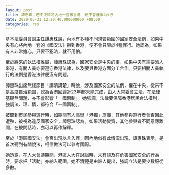 ```yaml
---
layout: post
title: 譚惠珠：若中央欲將內地一套搬香港　便不會僅限4罪行
date: 2020-05-31 12:20:40.000000000 +08:00
categories: rss
---
```


基本法委員會副主任譚惠珠說，內地有多種不同規管範圍的國家安全法例，如果中央有心將內地一套的《國安法》搬到香港，便不會只限於4種罪行。她認為，如果有人非常擔心，只要不犯法，就不用怕。

至於將來的執法權誰屬，譚惠珠認為，國家安全是中央的事，如果中央有需要派人來港，有關人員亦要遵守香港法律，以及要與香港方面分工合作。只要相關人員執行的法例是香港法律便沒有問題。

譚惠珠出席無綫節目「講清講楚」時說，涉及國家安全的法例，權在中央，從來不是高度自治範圍，認為香港回歸近23年都未能完成，由人大常委會立法，在法律基礎無問題，亦不會影響「一國兩制」。她強調，法律要保障香港居民合法權利，強調法、理、情，都符合「一國兩制」。

被問到市民參與遊行時，如期間有人高舉「港獨」旗幟，其他參與遊行者會否因此遭殃，被視為違反國家安全，譚惠珠認為，如果活動變質，其他參與者不同意應離開，在被問話時，亦可以再作解釋。

至於「港區國安法」會否出現以言入罪，因內地似有此情況出現，譚惠珠表示，是首次聽到有關說法，相信做法可以參考國際。

她透露，在人大會議期間，港區人大在討論時，未有談及在危害國家安全的行為時，要求把「活動」亦納入範圍，她不清楚是由誰人提出，強調立法是要少數服從多數。
